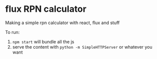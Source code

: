 flux RPN calculator
===============

Making a simple rpn calculator with react, flux and stuff

To run:

1. `npm start` will bundle all the js 
2. serve the content with `python -m SimpleHTTPServer` or whatever you want

